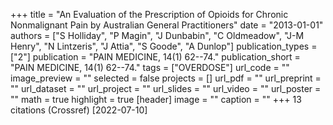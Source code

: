 +++
title = "An Evaluation of the Prescription of Opioids for Chronic Nonmalignant Pain by Australian General Practitioners"
date = "2013-01-01"
authors = ["S Holliday", "P Magin", "J Dunbabin", "C Oldmeadow", "J-M Henry", "N Lintzeris", "J Attia", "S Goode", "A Dunlop"]
publication_types = ["2"]
publication = "PAIN MEDICINE, 14(1) 62--74."
publication_short = "PAIN MEDICINE, 14(1) 62--74."
tags = ["OVERDOSE"]
url_code = ""
image_preview = ""
selected = false
projects = []
url_pdf = ""
url_preprint = ""
url_dataset = ""
url_project = ""
url_slides = ""
url_video = ""
url_poster = ""
math = true
highlight = true
[header]
image = ""
caption = ""
+++
13 citations (Crossref) [2022-07-10]
